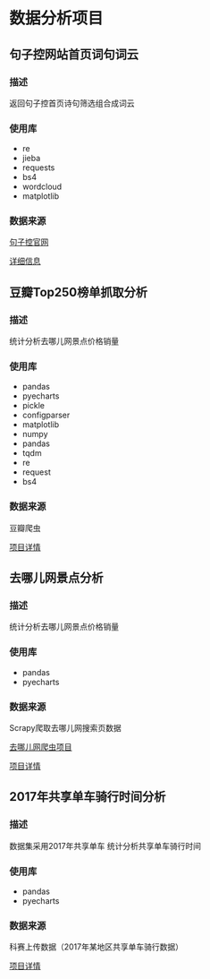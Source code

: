 # 数据分析项目

## 句子控网站首页词句词云

### 描述

返回句子控首页诗句筛选组合成词云

### 使用库

- re
- jieba
- requests
- bs4
- wordcloud
- matplotlib

### 数据来源

[句子控官网](https://www.juzikong.com/)

[详细信息](https://github.com/sunxiaolong321/Data-Analysis-Exercises/tree/master/Wordcloud_Juzicon)

## 豆瓣Top250榜单抓取分析

### 描述

统计分析去哪儿网景点价格销量

### 使用库

- pandas
- pyecharts
- pickle
- configparser
- matplotlib
- numpy
- pandas
- tqdm
- re
- request
- bs4

### 数据来源

豆瓣爬虫

[项目详情](https://github.com/sunxiaolong321/Data-Analysis-Exercises/tree/master/Analysis_Top250Douban)


## 去哪儿网景点分析

### 描述

统计分析去哪儿网景点价格销量

### 使用库

- pandas
- pyecharts

### 数据来源

Scrapy爬取去哪儿网搜索页数据

[去哪儿网爬虫项目](https://github.com/sunxiaolong321/Spider_subject/tree/master/scrapy-qunar)

[项目详情](https://github.com/sunxiaolong321/Data-Analysis-Exercises/tree/master/jupyter_qunar)

## 2017年共享单车骑行时间分析

### 描述

数据集采用2017年共享单车
统计分析共享单车骑行时间

### 使用库

- pandas
- pyecharts

### 数据来源

科赛上传数据（2017年某地区共享单车骑行数据）

[项目详情](https://github.com/sunxiaolong321/Data-Analysis-Exercises/tree/master/jupyter_sharedcycle)
